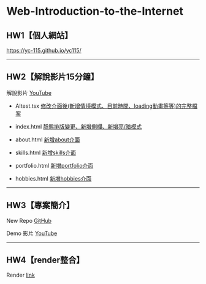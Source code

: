 # Web-Introduction-to-the-Internet

## HW1【個人網站】

https://yc-115.github.io/yc115/

---

## HW2【解說影片15分鐘】

解說影片 [YouTube](https://youtu.be/TclBcOZJL8M)

- AItest.tsx [修改介面後(新增情境模式、目前時間、loading動畫等等)的完整檔案](https://github.com/yc-115/yc115/blob/8a306b83a59b8ede051b4bbc92f06982d9654cb6/web/app/(tabs)/AItest.tsx)

- index.html [靜態排版變更、新增側欄、新增亮/暗模式](https://github.com/yc-115/yc115/blob/9f595e9e8147936c1b2c56efdf16f38b65e76aa9/index.html)

- about.html [新增about介面](https://github.com/yc-115/yc115/blob/9f595e9e8147936c1b2c56efdf16f38b65e76aa9/about.html)

- skills.html [新增skills介面](https://github.com/yc-115/yc115/blob/9f595e9e8147936c1b2c56efdf16f38b65e76aa9/skills.html)

- portfolio.html [新增portfolio介面](https://github.com/yc-115/yc115/blob/9f595e9e8147936c1b2c56efdf16f38b65e76aa9/portfolios.html)

- hobbies.html [新增hobbies介面](https://github.com/yc-115/yc115/blob/9f595e9e8147936c1b2c56efdf16f38b65e76aa9/hobbies.html)

---

## HW3【專案簡介】

New Repo [GitHub](https://github.com/yc-115/yc115-2)

Demo 影片 [YouTube](https://youtu.be/GM5SEvzZ9Xk)

---

## HW4【render整合】

Render [link](https://yc115-2.onrender.com/)
